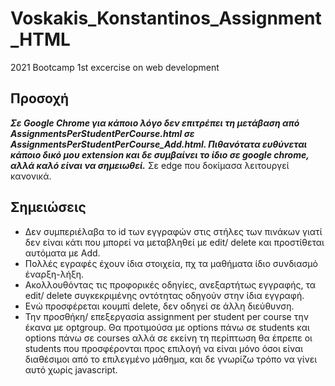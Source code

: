 # Voskakis_Konstantinos_Assignment_HTML
2021 Bootcamp 1st excercise on web development

## Προσοχή
***Σε Google Chrome για κάποιο λόγο δεν επιτρέπει τη μετάβαση από AssignmentsPerStudentPerCourse.html σε AssignmentsPerStudentPerCourse_Add.html. Πιθανότατα ευθύνεται κάποιο δικό μου extension και δε συμβαίνει το ίδιο σε google chrome, αλλά καλό είναι να σημειωθεί.***
Σε edge που δοκίμασα λειτουργεί κανονικά.

## Σημειώσεις
<ul>
<li>Δεν συμπεριέλαβα το id των εγγραφών στις στήλες των πινάκων γιατί δεν είναι κάτι που μπορεί να μεταβληθεί με edit/ delete και προστίθεται αυτόματα με Add.</li>
<li>Πολλές εγραφές έχουν ίδια στοιχεία, πχ τα μαθήματα ίδιο συνδιασμό έναρξη-λήξη.</li>
<li>Ακολλουθόντας τις προφορικές οδηγίες, ανεξαρτήτως εγγραφής, τα edit/ delete συγκεκριμένης οντότητας οδηγούν στην ίδια εγγραφή.</li>
<li>Ενώ προσφέρεται κουμπί delete, δεν οδηγεί σε άλλη διεύθυνση.</li>
<li>Την προσθήκη/ επεξεργασία assignment per student per course την έκανα με optgroup. Θα προτιμούσα με options πάνω σε students και options πάνω σε courses αλλά σε εκείνη τη περίπτωση θα έπρεπε οι students που προσφέρονται προς επιλογή να είναι μόνο όσοι είναι διαθέσιμοι από το επιλεγμένο μάθημα, και δε γνωρίζω τρόπο να γίνει αυτό χωρίς javascript.</li>
</ul>